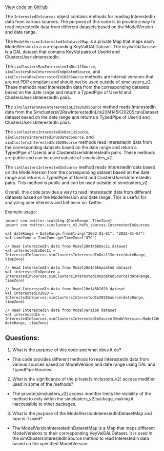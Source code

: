 [View code on GitHub](https://github.com/misbahsy/the-algorithm/src/scala/com/twitter/simclusters_v2/hdfs_sources/InterestedInSources.scala)

The `InterestedInSources` object contains methods for reading InterestedIn data from various sources. The purpose of this code is to provide a way to read InterestedIn data from different datasets based on the ModelVersion and date range. 

The `ModelVersionInterestedInDatasetMap` is a private Map that maps each ModelVersion to a corresponding KeyValDALDataset. The `KeyValDALDataset` is a DAL dataset that contains KeyVal pairs of UserId and ClustersUserIsInterestedIn. 

The `simClustersRawInterestedInDec11Source`, `simClustersRawInterestedInUpdatedSource`, and `simClustersRawInterestedIn2020Source` methods are internal versions that are not PDP compliant and should not be used outside of simclusters_v2. These methods read InterestedIn data from the corresponding datasets based on the date range and return a TypedPipe of UserId and ClustersUserIsInterestedIn pairs. 

The `simClustersRawInterestedInLite2020Source` method reads InterestedIn data from the SimclustersV2RawInterestedInLite20M145K2020ScalaDataset dataset based on the date range and returns a TypedPipe of UserId and ClustersUserIsInterestedIn pairs. 

The `simClustersInterestedInDec11Source`, `simClustersInterestedInUpdatedSource`, and `simClustersInterestedIn2020Source` methods read InterestedIn data from the corresponding datasets based on the date range and return a TypedPipe of UserId and ClustersUserIsInterestedIn pairs. These methods are public and can be used outside of simclusters_v2. 

The `simClustersInterestedInSource` method reads InterestedIn data based on the ModelVersion from the corresponding dataset based on the date range and returns a TypedPipe of UserId and ClustersUserIsInterestedIn pairs. This method is public and can be used outside of simclusters_v2. 

Overall, this code provides a way to read InterestedIn data from different datasets based on the ModelVersion and date range. This is useful for analyzing user interests and behavior on Twitter. 

Example usage:

```
import com.twitter.scalding.{DateRange, TimeZone}
import com.twitter.simclusters_v2.hdfs_sources.InterestedInSources

val dateRange = DateRange.fromString("2022-01-01", "2022-01-07")
val timeZone = TimeZone.getTimeZone("UTC")

// Read InterestedIn data from Model20m145kDec11 dataset
val interestedInDec11 = InterestedInSources.simClustersInterestedInDec11Source(dateRange, timeZone)

// Read InterestedIn data from Model20m145kUpdated dataset
val interestedInUpdated = InterestedInSources.simClustersInterestedInUpdatedSource(dateRange, timeZone)

// Read InterestedIn data from Model20m145k2020 dataset
val interestedIn2020 = InterestedInSources.simClustersInterestedIn2020Source(dateRange, timeZone)

// Read InterestedIn data from ModelVersion dataset
val interestedIn = InterestedInSources.simClustersInterestedInSource(ModelVersion.Model20m145kDec11, dateRange, timeZone)
```
## Questions: 
 1. What is the purpose of this code and what does it do?
- This code provides different methods to read InterestedIn data from various sources based on ModelVersion and date range using DAL and TypedPipe libraries.

2. What is the significance of the private[simclusters_v2] access modifier used in some of the methods?
- The private[simclusters_v2] access modifier limits the visibility of the method to only within the simclusters_v2 package, making it inaccessible to other packages.

3. What is the purpose of the ModelVersionInterestedInDatasetMap and how is it used?
- The ModelVersionInterestedInDatasetMap is a Map that maps different ModelVersions to their corresponding KeyValDALDataset. It is used in the simClustersInterestedInSource method to read InterestedIn data based on the specified ModelVersion.